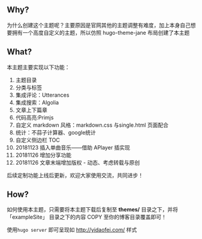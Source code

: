 ## Why?
为什么创建这个主题呢？主要原因是官网其他的主题调整有难度，加上本身自己想要拥有一个高度自定义的主题，所以仿照 hugo-theme-jane 布局创建了本主题

## What?
本主题主要实现以下功能：

1. 主题目录
2. 分类与标签
3. 集成评论：Utterances 
4. 集成搜索：Algolia
5. 文章上下篇章
6. 代码高亮:Primjs
7. 自定义 markdown 风格：markdown.css 与single.html 页面配合
8. 统计：不蒜子计算器、google统计
9. 自定义侧边栏 TOC
10. 20181123 插入单曲音乐——借助 APlayer 插实现
11. 20181126 增加分享功能 
12. 20181126 文章末端增加版权 - 动态、考虑转载与原创

后续定制功能上线后更新，欢迎大家使用交流，共同进步！

## How?
如何使用本主题，只需要将本主题下载后复制至 **themes/** 目录之下，并将 「exampleSite」 目录之下的内容 COPY 至你的博客目录覆盖即可！

使用`hugo server` 即可呈现如 http://yidaofei.com/ 样式






